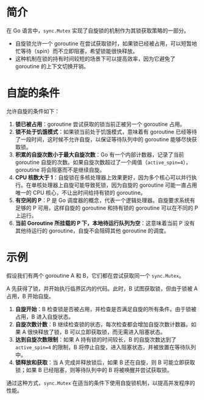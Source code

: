 # 简介

在 Go 语言中，`sync.Mutex` 实现了自旋锁的机制作为其锁获取策略的一部分。

- 自旋锁允许一个 goroutine 在尝试获取锁时，如果锁已经被占用，可以短暂地忙等待（spin）而不立即阻塞，希望锁能很快释放。
- 这种机制在锁的持有时间较短的场景下可以提高效率，因为它避免了 goroutine 的上下文切换开销。



# 自旋的条件

允许自旋的条件如下：

1. **锁已被占用**：goroutine 尝试获取的锁当前正被另一个 goroutine 占用。
2. **锁不处于饥饿模式**：如果锁当前处于饥饿模式，意味着有 goroutine 已经等待了一段时间，这时候不允许自旋，以保证等待队列中的 goroutine 能够尽快获取锁。
3. **积累的自旋次数小于最大自旋次数**：Go 有一个内部计数器，记录了当前 goroutine 自旋的次数。如果自旋次数超过了一个阈值（`active_spin=4`），goroutine 将会阻塞而不是继续自旋。
4. **CPU 核数大于 1**：自旋锁在多核处理器上效果更好，因为多个核心可以并行执行。在单核处理器上自旋可能导致死锁，因为自旋的 goroutine 可能一直占用唯一的 CPU 核心，不让出时间给持有锁的 goroutine。
5. **有空闲的 P**：P 是 Go 调度器的概念，代表一个逻辑处理器。自旋要求系统有足够的 P 可用，这样自旋的 goroutine 和持有锁的 goroutine 可以在不同的 P 上运行。
6. **当前 Goroutine 所挂载的 P 下，本地待运行队列为空**：这意味着当前 P 没有其他待运行的 goroutine，自旋不会阻碍其他 goroutine 的调度。



# 示例

假设我们有两个 goroutine A 和 B，它们都在尝试获取同一个 `sync.Mutex`。

A 先获得了锁，并开始执行临界区内的代码。此时，B 试图获取锁，但由于锁被 A 占用，B 开始自旋。

1. **自旋开始**：B 检查锁是否被占用，并检查是否满足自旋的所有条件。由于锁被占用，B 进入自旋状态。
2. **自旋次数计数**：B 继续检查锁的状态，每次检查都会增加自旋次数计数器。如果 A 很快释放了锁，B 可以立即获取锁，而无需进入阻塞状态。
3. **达到自旋次数限制**：如果 A 持有锁的时间较长，B 的自旋次数达到了 `active_spin=4` 的限制，B 将停止自旋，进入阻塞状态，并被放置在等待队列中。
4. **锁释放和获取**：当 A 完成并释放锁后，如果 B 还在自旋，则 B 可能立即获取锁；如果 B 已经阻塞，则等待队列中的 B 将被唤醒并尝试获取锁。

通过这种方式，`sync.Mutex` 在适当的条件下使用自旋锁机制，以提高并发程序的性能。